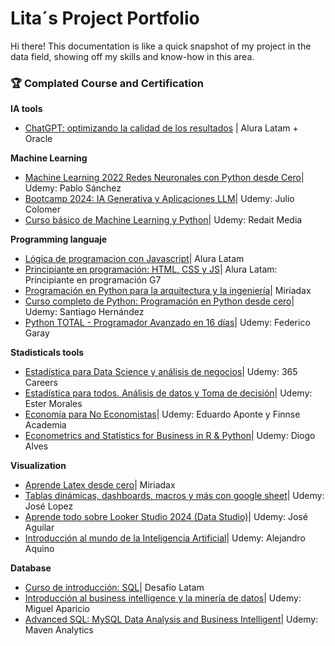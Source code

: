 # Lita´s Project Portfolio
Hi there! This documentation is like a quick snapshot of my project in the data field, showing off my skills and know-how in this area.

### 🏆 Complated Course and Certification

**IA tools**
- [ChatGPT: optimizando la calidad de los resultados](https://drive.google.com/file/d/1ELFb_F_wOWUzbIYtL65roOaZO0k58IM1/view?usp=sharing) | Alura Latam + Oracle

**Machine Learning**
- [Machine Learning 2022 Redes Neuronales con Python desde Cero]()| Udemy: Pablo Sánchez
- [Bootcamp 2024: IA Generativa y Aplicaciones LLM]()| Udemy: Julio Colomer
- [Curso básico de Machine Learning y Python]()| Udemy: Redait Media

**Programming languaje**
- [Lógica de programacion con Javascript](https://drive.google.com/file/d/15h6JMN9Cv0-AQ54kNP-N1lhuYr_DYecQ/view?usp=sharing)| Alura Latam
- [Principiante en programación: HTML, CSS y JS](https://drive.google.com/file/d/1nP_p_bJkaeqjFY5DMC2qG2C3_RtIFY_9/view?usp=sharing)| Alura Latam: Principiante en programación G7
- [Programación en Python para la arquitectura y la ingeniería](https://drive.google.com/file/d/1NPR659wjyx61WeMDL45IoBPwyMEJYjr9/view?usp=sharing)| Miriadax
- [Curso completo de Python: Programación en Python desde cero]()| Udemy: Santiago Hernández
- [Python TOTAL - Programador Avanzado en 16 días]()| Udemy: Federico Garay


**Stadisticals tools**
- [Estadística para Data Science y análisis de negocios]()| Udemy: 365 Careers
- [Estadística para todos. Análisis de datos y Toma de decisión]()| Udemy: Ester Morales
- [Economía para No Economistas]()| Udemy: Eduardo Aponte y Finnse Academia
- [Econometrics and Statistics for Business in R & Python]()| Udemy: Diogo Alves


**Visualization**
- [Aprende Latex desde cero](https://drive.google.com/file/d/1G8hMUVjyxUI00KclPEWRdaNEKbS8jT3I/view?usp=sharing)| Miriadax
- [Tablas dinámicas, dashboards, macros y más con google sheet](https://drive.google.com/file/d/1xSrbvFS9pVu3YoFmST8DyyQ-hbwkkkI4/view?usp=sharing)| Udemy: José Lopez
- [Aprende todo sobre Looker Studio 2024 (Data Studio)](https://drive.google.com/file/d/1Oq-ZTpgjHT2XnWzVPfhlJoU2Bnc9C5ia/view?usp=sharing)| Udemy: José Aguilar
- [Introducción al mundo de la Inteligencia Artificial]()| Udemy: Alejandro Aquino

**Database**
- [Curso de introducción: SQL](https://drive.google.com/file/d/1VCO2YAZ0fgJ0tZ9GPQAjskwxxkNoxG_h/view?usp=sharing)| Desafío Latam
- [Introducción al business intelligence y la minería de datos](https://drive.google.com/file/d/1D3IOl5upFOdjHjo_l2L1KyzyoZ1vN6sr/view?usp=sharing)| Udemy: Miguel Aparicio
- [Advanced SQL: MySQL Data Analysis and Business Intelligent]()| Udemy: Maven Analytics






